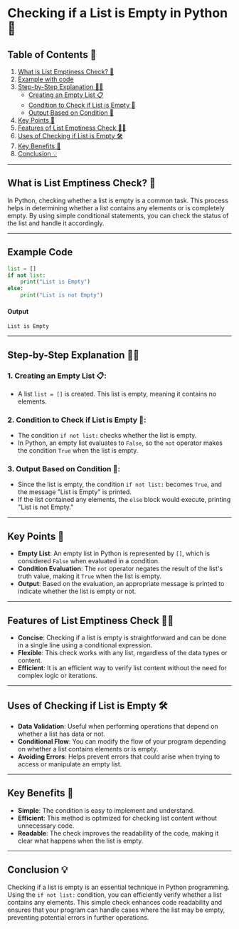 # Checking if a List is Empty in Python 📝

## Table of Contents 📑
1. [What is List Emptiness Check? 🤔](#what-is-list-emptiness-check)
2. [Example with code](#Example-Code)
3. [Step-by-Step Explanation 🚶‍♂️](#step-by-step-explanation)
   - [Creating an Empty List 📋](#creating-an-empty-list)
   - [Condition to Check if List is Empty 🔄](#condition-to-check-if-list-is-empty)
   - [Output Based on Condition 📢](#output-based-on-condition)
4. [Key Points 📝](#key-points)
5. [Features of List Emptiness Check 🧑‍💻](#features-of-list-emptiness-check)
6. [Uses of Checking if List is Empty 🛠️](#uses-of-checking-if-list-is-empty)
7. [Key Benefits 🌟](#key-benefits)
8. [Conclusion 💡](#conclusion)

---

## What is List Emptiness Check? 🤔

In Python, checking whether a list is empty is a common task. This process helps in determining whether a list contains any elements or is completely empty. By using simple conditional statements, you can check the status of the list and handle it accordingly.

---
## Example Code
```python
list = []
if not list:
    print("List is Empty")
else:
    print("List is not Empty")
```
#### Output
`List is Empty`

---

## Step-by-Step Explanation 🚶‍♂️

### 1. Creating an Empty List 📋:
- A list `list = []` is created. This list is empty, meaning it contains no elements.

### 2. Condition to Check if List is Empty 🔄:
- The condition `if not list:` checks whether the list is empty.
- In Python, an empty list evaluates to `False`, so the `not` operator makes the condition `True` when the list is empty.

### 3. Output Based on Condition 📢:
- Since the list is empty, the condition `if not list:` becomes `True`, and the message "List is Empty" is printed.
- If the list contained any elements, the `else` block would execute, printing "List is not Empty."

---

## Key Points 📝

- **Empty List**: An empty list in Python is represented by `[]`, which is considered `False` when evaluated in a condition.
- **Condition Evaluation**: The `not` operator negates the result of the list's truth value, making it `True` when the list is empty.
- **Output**: Based on the evaluation, an appropriate message is printed to indicate whether the list is empty or not.

---

## Features of List Emptiness Check 🧑‍💻

- **Concise**: Checking if a list is empty is straightforward and can be done in a single line using a conditional expression.
- **Flexible**: This check works with any list, regardless of the data types or content.
- **Efficient**: It is an efficient way to verify list content without the need for complex logic or iterations.

---

## Uses of Checking if List is Empty 🛠️

- **Data Validation**: Useful when performing operations that depend on whether a list has data or not.
- **Conditional Flow**: You can modify the flow of your program depending on whether a list contains elements or is empty.
- **Avoiding Errors**: Helps prevent errors that could arise when trying to access or manipulate an empty list.

---

## Key Benefits 🌟

- **Simple**: The condition is easy to implement and understand.
- **Efficient**: This method is optimized for checking list content without unnecessary code.
- **Readable**: The check improves the readability of the code, making it clear what happens when the list is empty.

---

## Conclusion 💡

Checking if a list is empty is an essential technique in Python programming. Using the `if not list:` condition, you can efficiently verify whether a list contains any elements. This simple check enhances code readability and ensures that your program can handle cases where the list may be empty, preventing potential errors in further operations.

